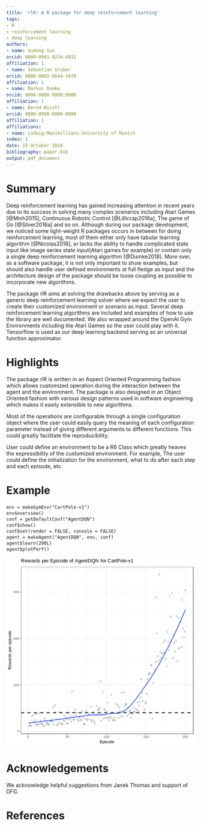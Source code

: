 ```yaml
---
title: 'rlR: A R package for deep reinforcement learning'
tags:
- R
- reinforcement learning
- deep learning
authors:
- name: Xudong Sun
orcid: 0000-0001-9234-4932
affiliation: 1
- name: Sebastian Gruber
orcid: 0000-0002-8544-3470
affiliation: 1
- name: Markus Dumke
orcid: 0000-0000-0000-0000
affiliation: 1
- name: Bernd Bischl
orcid: 0000-0000-0000-0000
affiliation: 1
affiliations:
- name: Ludwig-Maximillians-University of Munich
index: 1
date: 15 October 2018
bibliography: paper.bib
output: pdf_document
---
```


# Summary

Deep reinforcement learning has gained increasing attention in recent years due to its success in solving
many complex scenarios including Atari Games [@Mnih2015], Continuous Robotic Control [@Lillicrap2016a],
The game of Go [@Silver2016a] and so on. Although during our package development, we noticed some light-weight R packages occurs in between for doing reinforcement learning, most of them either only have tabular learning algorithm [@Nicolas2018], or lacks the ability to handle complicated state input like image series state input(Atari games for example) or contain only a single deep reinforcement learning algorithm [@Dumke2018]. More over, as a software package, it is not only important to show examples, but should also handle user defined environments at full fledge as input and the architecture design of the package should be loose coupling as possible to incorporate new algorithms.

The package rlR aims at solving the drawbacks above by serving as a generic deep reinforcement learning solver where we expect the user to create their customized environment or scenario as input. Several deep reinforcement learning algorithms are included and examples of how to use the library are well documented. We also wrapped around the OpenAI Gym Environments including the Atari Games so the user could play with it. Tensorflow is used as our deep learning backend serving as an universal function approximator.

# Highlights

The package rlR is written in an Aspect Oriented Programming fashion which allows customized
operation during the interaction between the agent and the environment.  The package is also designed in an Object Oriented fashion with various design patterns used in software engineering which makes it easily extensible to new algorithms.

Most of the operations are configurable through a single configuration object where the user could easily
query the  meaning of each configuration parameter instead of giving different arguments to
different functions. This could greatly facilitate the reproducibility.

User could define an environment to be a R6 Class which greatly heaves the expressibility of the
customized environment. For example, The user could define the initialization for the
environment, what to do after each step and each episode, etc.

# Example
```
env = makeGymEnv("CartPole-v1")
env$overview()
conf = getDefaultConf("AgentDQN")
conf$show()
conf$set(render = FALSE, console = FALSE)
agent = makeAgent("AgentDQN", env, conf)
agent$learn(200L)  
agent$plotPerf()
```
![CartPole Scenario Performance](figures/mplot-1.png)

# Acknowledgements

We acknowledge helpful suggestions from Janek Thomas and support of DFG.

# References
